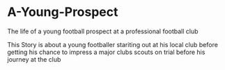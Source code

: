 # A-Young-Prospect
The life of a young football prospect at a professional football club

This Story is about a young footballer stariting out at his local club before getting his chance to impress a major clubs scouts on trial before his journey at the club
